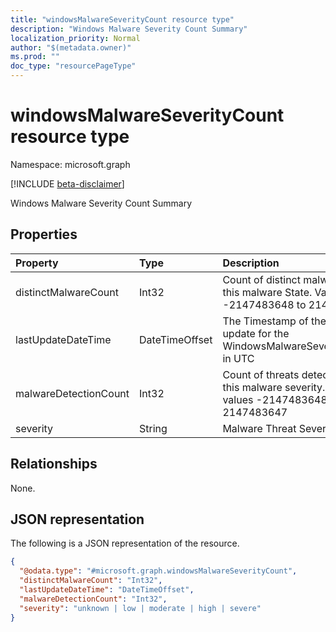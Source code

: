 ```yaml
---
title: "windowsMalwareSeverityCount resource type"
description: "Windows Malware Severity Count Summary"
localization_priority: Normal
author: "$(metadata.owner)"
ms.prod: ""
doc_type: "resourcePageType"
---
```


# windowsMalwareSeverityCount resource type

Namespace: microsoft.graph

[!INCLUDE [beta-disclaimer](../../includes/beta-disclaimer.md)]

Windows Malware Severity Count Summary

## Properties

| Property              | Type           | Description                                                                                   |
| :-------------------- | :------------- | :-------------------------------------------------------------------------------------------- |
| distinctMalwareCount  | Int32          | Count of distinct malwares for this malware State. Valid values -2147483648 to 2147483647     |
| lastUpdateDateTime    | DateTimeOffset | The Timestamp of the last update for the WindowsMalwareSeverityCount in UTC                   |
| malwareDetectionCount | Int32          | Count of threats detections for this malware severity. Valid values -2147483648 to 2147483647 |
| severity              | String         | Malware Threat Severity                                                                       |

## Relationships

None.

## JSON representation

The following is a JSON representation of the resource.

<!-- {
  "blockType": "resource",
  "@odata.type": "microsoft.graph.windowsMalwareSeverityCount",
}
-->

```json
{
  "@odata.type": "#microsoft.graph.windowsMalwareSeverityCount",
  "distinctMalwareCount": "Int32",
  "lastUpdateDateTime": "DateTimeOffset",
  "malwareDetectionCount": "Int32",
  "severity": "unknown | low | moderate | high | severe"
}
```
